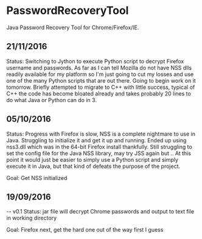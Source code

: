 # PasswordRecoveryTool
Java Password Recovery Tool for Chrome/Firefox/IE.

## 21/11/2016
   Status:
   Switching to Jython to execute Python script to decrypt Firefox username and passwords. 
   As far as I can tell Mozilla do not have NSS dlls readily available for my platform so I'm
   just going to cut my losses and use one of the many Python scripts that are out there. Going
   to begin work on it tomorrow. Briefly attempted to migrate to C++ with little success, typical of
   C++ the code has become bloated already and takes probably 20 lines to do what Java or Python can do in 3.

## 05/10/2016
   Status:
   Progress with Firefox is slow, NSS is a complete nightmare to use in Java. Struggling to initialize it
   and get it up and running. Ended up using nss3.dll which was in the 64-bit Firefox install thankfully.
   Still struggling to set the config file for the Java NSS library, may try JSS again but ..
   At this point it would just be easier to simply use a Python script and simply execute it in Java, but that
   kind of defeats the purpose of the project.
   
   Goal: Get NSS initialized

## 19/09/2016

 -- v0.1
   Status:
   jar file will decrypt Chrome passwords and output to text file in working directory

   Goal:
   Firefox next, get the hard one out of the way first I guess
